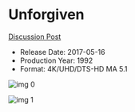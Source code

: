 # Unforgiven

[Discussion Post](https://www.avsforum.com/threads/bass-eq-for-filtered-movies.2995212/post-58317260)

* Release Date: 2017-05-16
* Production Year: 1992
* Format: 4K/UHD/DTS-HD MA 5.1

![img 0](https://i.imgur.com/W3Hmlmf.jpg)

![img 1](https://i.imgur.com/ToqU5KZ.jpg)

